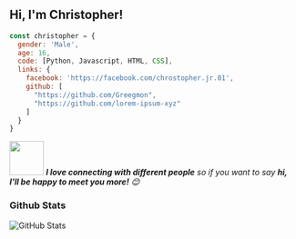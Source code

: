 <h2>Hi, I'm Christopher!</h2>

```javascript
const christopher = {
  gender: 'Male',
  age: 16,
  code: [Python, Javascript, HTML, CSS],
  links: {
    facebook: 'https://facebook.com/chrostopher.jr.01',
    github: [
      "https://github.com/Greegmon",
      "https://github.com/lorem-ipsum-xyz"
    ]
  }
}
```

<p>
  <img src="https://media.giphy.com/media/LnQjpWaON8nhr21vNW/giphy.gif" width="60"> <em><b>I love connecting with different people</b> so if you want to say <b>hi, I'll be happy to meet you more!</b> 😊</em>
</p>


### Github Stats
<p>
  <img src="https://github-readme-stats.vercel.app/api?username=lorem-ipsum-xyz&amp;show_icons=true" alt="GitHub Stats">
</p>
